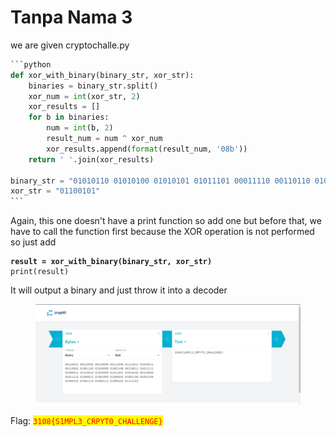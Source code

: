 # Tanpa Nama 3

we are given cryptochalle.py

````python
```python
def xor_with_binary(binary_str, xor_str):
    binaries = binary_str.split()
    xor_num = int(xor_str, 2)
    xor_results = []
    for b in binaries:
        num = int(b, 2)
        result_num = num ^ xor_num
        xor_results.append(format(result_num, '08b'))
    return ' '.join(xor_results)

binary_str = "01010110 01010100 01010101 01011101 00011110 00110110 01010100 00101000 00110101 00101001 01010110 00111010 00100110 00110111 00110101 00111100 00110001 01010101 00111010 00100110 00101101 00100100 00101001 00101001 00100000 00101011 00100010 00100000 00011000"
xor_str = "01100101"
```
````

Again, this one doesn't have a print function so add one but before that, we have to call the function first because the XOR operation is not performed so just add&#x20;

<pre class="language-python"><code class="lang-python"><strong>result = xor_with_binary(binary_str, xor_str)
</strong>print(result)
</code></pre>

It will output a binary and just throw it into a decoder

<figure><img src="../../../../.gitbook/assets/image (445).png" alt=""><figcaption></figcaption></figure>

Flag: <mark style="color:red;">`3108{S1MPL3_CRPYT0_CHALLENGE}`</mark>&#x20;

